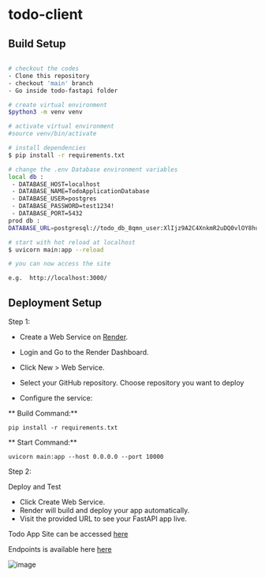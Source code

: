 # todo-client

## Build Setup
```bash

# checkout the codes
- Clone this repository
- checkout 'main' branch
- Go inside todo-fastapi folder

# create virtual environment
$python3 -m venv venv

# activate virtual environment
#source venv/bin/activate

# install dependencies
$ pip install -r requirements.txt

# change the .env Database environment variables
local db :
 - DATABASE_HOST=localhost
 - DATABASE_NAME=TodoApplicationDatabase
 - DATABASE_USER=postgres
 - DATABASE_PASSWORD=test1234!
 - DATABASE_PORT=5432
prod db :
DATABASE_URL=postgresql://todo_db_8qmn_user:XlIjz9A2C4XnkmR2uDQ0vlOY8huWN2Ze@dpg-cuhka5tds78s73eva9rg-a.singapore-postgres.render.com/todo_db_8qmn

# start with hot reload at localhost
$ uvicorn main:app --reload

# you can now access the site

e.g.  http://localhost:3000/ 
```

## Deployment Setup
Step 1: 
- Create a Web Service on [Render](https://dashboard.render.com/).
- Login and Go to the Render Dashboard.
- Click New > Web Service.
- Select your GitHub repository. Choose repository you want to deploy

- Configure the service:

**  Build Command:**

    pip install -r requirements.txt
    
 ** Start Command:**
 
    uvicorn main:app --host 0.0.0.0 --port 10000

Step 2: 

Deploy and Test

- Click Create Web Service.
- Render will build and deploy your app automatically.
- Visit the provided URL to see your FastAPI app live.

Todo App Site can be accessed [here](https://todo-client-m42u.onrender.com)

Endpoints is available here [here](https://todo-fastapi-3j36.onrender.com/docs)

![image](https://github.com/user-attachments/assets/62862540-68d6-4f21-bd82-e6f4f1f9ebbe)



